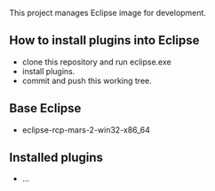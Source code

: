 This project manages Eclipse image for development.

How to install plugins into Eclipse
-----------------------------------

+ clone this repository and run eclipse.exe
+ install plugins.
+ commit and push this working tree.

Base Eclipse
------------
+ eclipse-rcp-mars-2-win32-x86_64

Installed plugins
-----------------
+ ...

